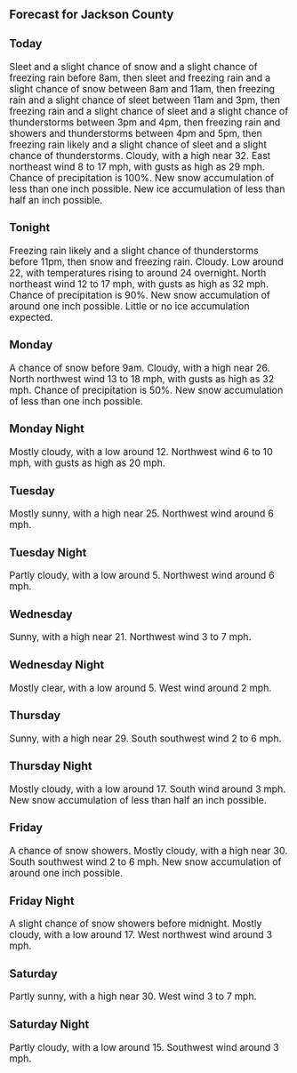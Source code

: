 <div>
   <h2>Forecast for Jackson County</h2>
   <p>
      <div style="font-size:120%">
         <h3>Today</h3>Sleet and a slight chance of snow and a slight chance of freezing rain before 8am, then sleet and freezing rain and a slight
         chance of snow between 8am and 11am, then freezing rain and a slight chance of sleet between 11am and 3pm, then freezing rain
         and a slight chance of sleet and a slight chance of thunderstorms between 3pm and 4pm, then freezing rain and showers and
         thunderstorms between 4pm and 5pm, then freezing rain likely and a slight chance of sleet and a slight chance of thunderstorms.
         Cloudy, with a high near 32. East northeast wind 8 to 17 mph, with gusts as high as 29 mph. Chance of precipitation is 100%.
         New snow accumulation of less than one inch possible. New ice accumulation of less than half an inch possible.<br></div>
   </p>
   <p>
      <div style="font-size:120%">
         <h3>Tonight</h3>Freezing rain likely and a slight chance of thunderstorms before 11pm, then snow and freezing rain. Cloudy. Low around 22,
         with temperatures rising to around 24 overnight. North northeast wind 12 to 17 mph, with gusts as high as 32 mph. Chance of
         precipitation is 90%. New snow accumulation of around one inch possible. Little or no ice accumulation expected.<br></div>
   </p>
   <p>
      <div style="font-size:120%">
         <h3>Monday</h3>A chance of snow before 9am. Cloudy, with a high near 26. North northwest wind 13 to 18 mph, with gusts as high as 32 mph.
         Chance of precipitation is 50%. New snow accumulation of less than one inch possible.<br></div>
   </p>
   <p>
      <div style="font-size:120%">
         <h3>Monday Night</h3>Mostly cloudy, with a low around 12. Northwest wind 6 to 10 mph, with gusts as high as 20 mph.<br></div>
   </p>
   <p>
      <div style="font-size:120%">
         <h3>Tuesday</h3>Mostly sunny, with a high near 25. Northwest wind around 6 mph.<br></div>
   </p>
   <p>
      <div style="font-size:120%">
         <h3>Tuesday Night</h3>Partly cloudy, with a low around 5. Northwest wind around 6 mph.<br></div>
   </p>
   <p>
      <div style="font-size:120%">
         <h3>Wednesday</h3>Sunny, with a high near 21. Northwest wind 3 to 7 mph.<br></div>
   </p>
   <p>
      <div style="font-size:120%">
         <h3>Wednesday Night</h3>Mostly clear, with a low around 5. West wind around 2 mph.<br></div>
   </p>
   <p>
      <div style="font-size:120%">
         <h3>Thursday</h3>Sunny, with a high near 29. South southwest wind 2 to 6 mph.<br></div>
   </p>
   <p>
      <div style="font-size:120%">
         <h3>Thursday Night</h3>Mostly cloudy, with a low around 17. South wind around 3 mph. New snow accumulation of less than half an inch possible.<br></div>
   </p>
   <p>
      <div style="font-size:120%">
         <h3>Friday</h3>A chance of snow showers. Mostly cloudy, with a high near 30. South southwest wind 2 to 6 mph. New snow accumulation of around
         one inch possible.<br></div>
   </p>
   <p>
      <div style="font-size:120%">
         <h3>Friday Night</h3>A slight chance of snow showers before midnight. Mostly cloudy, with a low around 17. West northwest wind around 3 mph.<br></div>
   </p>
   <p>
      <div style="font-size:120%">
         <h3>Saturday</h3>Partly sunny, with a high near 30. West wind 3 to 7 mph.<br></div>
   </p>
   <p>
      <div style="font-size:120%">
         <h3>Saturday Night</h3>Partly cloudy, with a low around 15. Southwest wind around 3 mph.<br></div>
   </p>
</div>